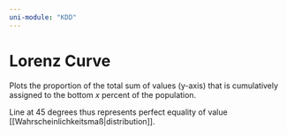 ```yaml
---
uni-module: "KDD"
---
```


# Lorenz Curve

Plots the proportion of the total sum of values (y-axis) that is cumulatively assigned to the bottom $x$ percent of the population.

Line at 45 degrees thus represents perfect equality of value [[Wahrscheinlichkeitsmaß|distribution]].

